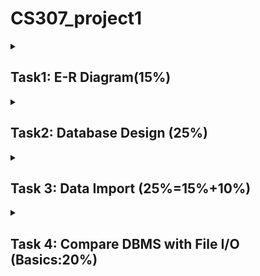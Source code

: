 # CS307_project1

<details id=1>

<summary><h2>Task1: E-R Diagram(15%)</h2></summary>

- [ ] Make an E-R Diagram of your database design with any diagram software
 </details>

<details id=2>

<summary><h2>Task2: Database Design (25%) </h2></summary>


### **Target:**

- [ ] Design the tables and columns
- [ ] generate the database diagram via the “Show Visualization”feature of DataGrip and embed a snapshot or a vector graphics into your report
- [ ] describe the design of the tables and columns including (but not
limited to) the meanings of tables and columns. 
- [ ] submit an SQL file as an attachment that contains the
DDLs (create table statements) for all the tables you created



### **Detail:**

1. All data items should base on the file shipment_records.csv.
2. Your design needs to follow the requirements of the three normal forms.
3. Use a primary key and foreign key(s) to indicate important attributes
and relationships about your data.
4. Every row in each table should be uniquely identified by its primary
key. (You may use a simple or a composite primary key.)
5. Every table should be involved in a foreign key. Isolated table is NOT
allowed.
6. Your design shall NOT contain circular foreign key links. （表之间的外键方向不能成环。例如：A 表有外键关联 B 表，B 表有外健关联 C 表，
C 表有外健关联 A 表，这是不允许的。）
7. Each table should contain at least one mandatory (“Not Null”) column
(including the primary key but not the ID column).
8. Other than the system-generated self-increment ID column, there
should be at least one column with the “unique” constraint.
9. You should use appropriate data types for different fields.
10. Your design should be easy to expand if requirements changed.
    

</details>


<details id=3>

<summary><h2> Task 3: Data Import (25%=15%+10%)</h2></summary>

### **Target:**
- [ ] Write a script to import the data file
- [ ] Write a description in your report of how your script import data. You
should clearly state the steps, necessary prerequisites, and cautions to
run it and import data correctly.
- [ ] (Advanced)Find more than one way to import data and provide a comparative
analysis of the computational efficiencies between these ways.
- [ ] (Advanced)Try to optimize your script. Describe how you optimized it and analyze
how fast it is compared with your original script.
### **Detail:**
For the advanced tasks, please make sure to describe your test environment,
procedures, and actual time costs. You are required to write a paragraph or two
to analyze the experiment results. You may refer to the requirements for
reporting experimental results in Task 4 for details.
</details>

<details id=4>
<summary><h2>Task 4: Compare DBMS with File I/O (Basics:20%)</h2></summary>

### **Target:**
- [ ] Benchmarking with database APIs
- [ ] Benchmarking with file APIs
- [ ] Comparative analysis
### **Detail:**
1. Benchmarking with database APIs: Based on the database you created,
you are required to write a program in Java that accesses the database
via database APIs and contains a series of INSERT, DELETE, UPDATE,
and SELECT statements. You may specify the number of statements in
each type on your own and decide which data to be modified and read.
However, the operations of each statement type cannot be too small to fail illustrating the strength and weakness of database APIs over file
I/O (depending on the programming language, tens of thousands of
records each would usually be enough). Finally, you need to record the
running time of each statement type or each statement. Here, we provide
some typical test descriptions in database you can refer to:
a) INSERT: First, randomly drop out some rows of the csv file and
import it into your database. Then evaluate the time cost of
importing rest of the rows of the csv file.
b) DELETE: First, import all data of the csv file into your database.
Then, evaluate the time cost of deleting arbitrarily chosen rows of
your database’s delivery record table.
c) UPDATE: First, import all data of the csv file into your database.
Then, evaluate the time cost of update all the EMPTY values of
your database’s delivery record table to arbitrary values.
d) SELECT: First, import all data of the csv file into your database.
Then, evaluate the time cost of finding all delivery records that
have not finished or finding all the delivery records that had been
packed by an arbitrary container, etc. You may pay more attention
on SELECT statement tests since it is used more frequently than
other ones in many real-world scenarios.
2. Benchmarking with file APIs: This step is designed to replicate all your
operations in the first step, but via a generic programming language’s
standard file APIs. First, create file(s) that store(s) the same data as
you have in the tables in the DBMS. Then, write a program to insert,
delete, update, and find the data items as you did in the SQL statements
and queries. Be sure that the file operations (and the number of
operations) are identical to the SQL operations (and the number of the
statements). Finally, record the running time of each operation (type)
as in database API benchmarks.
3. Comparative analysis: Compare the recorded running time of the same
operation/statement from the DBMS and the file, respectively. You may
conduct comparisons from multiple levels, such as comparing statements
with corresponding operations (statement-level) or comparing the total
time of all statements in a specific type with the corresponding
operation type (type-level).
1. A description of your test environment, including (but not limited to):
a. Hardware specification, including the CPU model, size of memory,
whether you are using a solid-state disk (SSD) or hard disk drive
(HDD), how fast your disk is (sequential and random).
7 / 8
b. Software specification, including the version of your DBMS and
operating system, the programming language you choose, and the
development environment (the version of the language, the specific
version of the compilers and libraries, etc.).
c. When reporting the environment, you can think about this question:
if someone else is going to replicate your experiment, what
necessary information should be provided for him/her?
2. A specification of how you organize the test data in the DBMS and the
data file, including how do you generate the test SQL statements and
what data format/structure of the files are.
3. A description of your test SQL script and the source code of your
program. DO NOT copy and paste the entire script and the program
in the report. Instead, please submit source codes as attachments.
4. A comparative study of the running time for the corresponding
statements/operations. You are encouraged to use data visualization to
present the results. Be sure to use consistent style for graphics, tables,
etc. Besides a list/figure of the running time, you are required to
describe the major differences with respect to running performance,
what you find interesting in the results, what insights you may show to
other people in the experiments, etc.
Some notes on how to finish this task in a better way:
1. You can perform the above benchmarks with different orders of
magnitude of statements/operations (e.g., from hundreds to thousands
to ten(s) of thousand(s)).
2. You can choose or design any format you want to store data in the file,
such as plain text formats (CSV, JSON, XML, etc.) or a self-defined
binary format.
3. Please only stick to standard file APIs, i.e., the java.io in Java. The
only exception is that if you choose to use JSON and XML, you may
utilize third-party JSON/XML libraries if standard library does not
provide it, e.g., Gson.
2
4. We acknowledge that there are numerous libraries that can facilitate
the data manipulation works or even speed up the performance of
insertions and selections significantly (e.g., pandas in Python). You are
encouraged to also compare the performance of these libraries with
DBMS. However, you should conduct the analysis of DBMS vs.
standard file APIs beforehand
5. Some useful resources:
a. Advantage of database management system over file system
b. Advantages of Database Management System
c. Characteristics and benefits of a database






